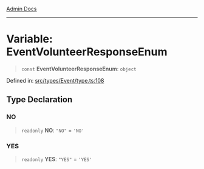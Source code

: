 [Admin Docs](/)

***

# Variable: EventVolunteerResponseEnum

> `const` **EventVolunteerResponseEnum**: `object`

Defined in: [src/types/Event/type.ts:108](https://github.com/PalisadoesFoundation/talawa-admin/blob/main/src/types/Event/type.ts#L108)

## Type Declaration

### NO

> `readonly` **NO**: `"NO"` = `'NO'`

### YES

> `readonly` **YES**: `"YES"` = `'YES'`
